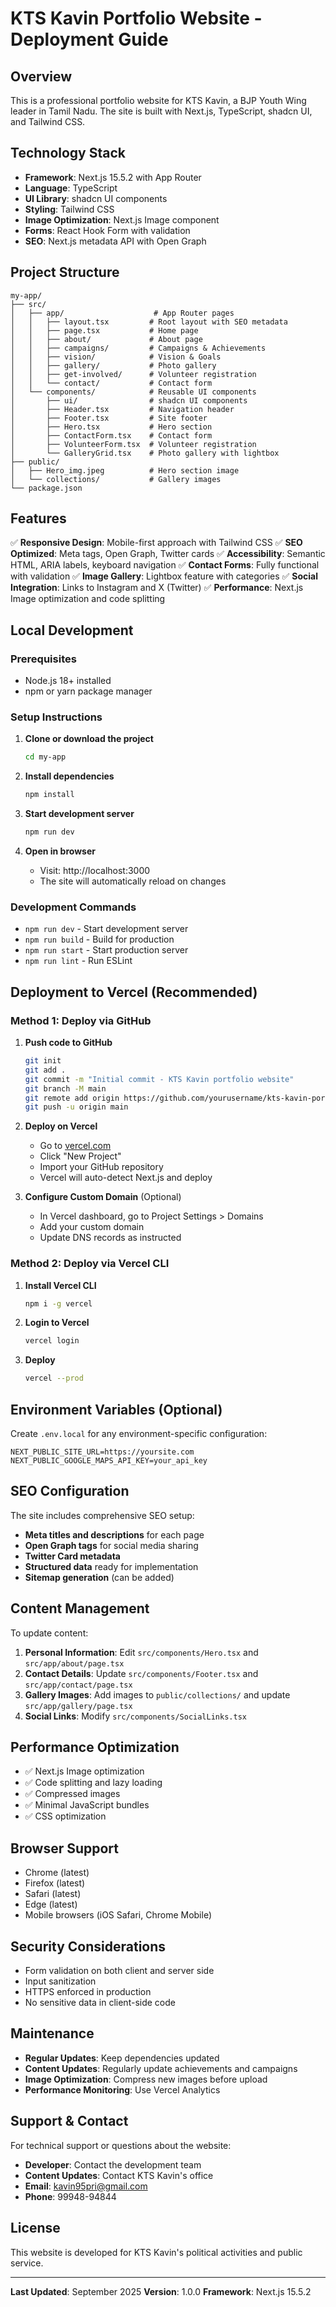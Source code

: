 # KTS Kavin Portfolio Website - Deployment Guide

## Overview
This is a professional portfolio website for KTS Kavin, a BJP Youth Wing leader in Tamil Nadu. The site is built with Next.js, TypeScript, shadcn UI, and Tailwind CSS.

## Technology Stack
- **Framework**: Next.js 15.5.2 with App Router
- **Language**: TypeScript
- **UI Library**: shadcn UI components
- **Styling**: Tailwind CSS
- **Image Optimization**: Next.js Image component
- **Forms**: React Hook Form with validation
- **SEO**: Next.js metadata API with Open Graph

## Project Structure
```
my-app/
├── src/
│   ├── app/                    # App Router pages
│   │   ├── layout.tsx         # Root layout with SEO metadata
│   │   ├── page.tsx           # Home page
│   │   ├── about/             # About page
│   │   ├── campaigns/         # Campaigns & Achievements
│   │   ├── vision/            # Vision & Goals
│   │   ├── gallery/           # Photo gallery
│   │   ├── get-involved/      # Volunteer registration
│   │   └── contact/           # Contact form
│   └── components/            # Reusable UI components
│       ├── ui/                # shadcn UI components
│       ├── Header.tsx         # Navigation header
│       ├── Footer.tsx         # Site footer
│       ├── Hero.tsx           # Hero section
│       ├── ContactForm.tsx    # Contact form
│       ├── VolunteerForm.tsx  # Volunteer registration
│       └── GalleryGrid.tsx    # Photo gallery with lightbox
├── public/
│   ├── Hero_img.jpeg          # Hero section image
│   └── collections/           # Gallery images
└── package.json
```

## Features
✅ **Responsive Design**: Mobile-first approach with Tailwind CSS
✅ **SEO Optimized**: Meta tags, Open Graph, Twitter cards
✅ **Accessibility**: Semantic HTML, ARIA labels, keyboard navigation
✅ **Contact Forms**: Fully functional with validation
✅ **Image Gallery**: Lightbox feature with categories
✅ **Social Integration**: Links to Instagram and X (Twitter)
✅ **Performance**: Next.js Image optimization and code splitting

## Local Development

### Prerequisites
- Node.js 18+ installed
- npm or yarn package manager

### Setup Instructions
1. **Clone or download the project**
   ```bash
   cd my-app
   ```

2. **Install dependencies**
   ```bash
   npm install
   ```

3. **Start development server**
   ```bash
   npm run dev
   ```

4. **Open in browser**
   - Visit: http://localhost:3000
   - The site will automatically reload on changes

### Development Commands
- `npm run dev` - Start development server
- `npm run build` - Build for production
- `npm run start` - Start production server
- `npm run lint` - Run ESLint

## Deployment to Vercel (Recommended)

### Method 1: Deploy via GitHub
1. **Push code to GitHub**
   ```bash
   git init
   git add .
   git commit -m "Initial commit - KTS Kavin portfolio website"
   git branch -M main
   git remote add origin https://github.com/yourusername/kts-kavin-portfolio.git
   git push -u origin main
   ```

2. **Deploy on Vercel**
   - Go to [vercel.com](https://vercel.com)
   - Click "New Project"
   - Import your GitHub repository
   - Vercel will auto-detect Next.js and deploy

3. **Configure Custom Domain** (Optional)
   - In Vercel dashboard, go to Project Settings > Domains
   - Add your custom domain
   - Update DNS records as instructed

### Method 2: Deploy via Vercel CLI
1. **Install Vercel CLI**
   ```bash
   npm i -g vercel
   ```

2. **Login to Vercel**
   ```bash
   vercel login
   ```

3. **Deploy**
   ```bash
   vercel --prod
   ```

## Environment Variables (Optional)
Create `.env.local` for any environment-specific configuration:
```env
NEXT_PUBLIC_SITE_URL=https://yoursite.com
NEXT_PUBLIC_GOOGLE_MAPS_API_KEY=your_api_key
```

## SEO Configuration
The site includes comprehensive SEO setup:
- **Meta titles and descriptions** for each page
- **Open Graph tags** for social media sharing
- **Twitter Card metadata**
- **Structured data** ready for implementation
- **Sitemap generation** (can be added)

## Content Management
To update content:

1. **Personal Information**: Edit `src/components/Hero.tsx` and `src/app/about/page.tsx`
2. **Contact Details**: Update `src/components/Footer.tsx` and `src/app/contact/page.tsx`
3. **Gallery Images**: Add images to `public/collections/` and update `src/app/gallery/page.tsx`
4. **Social Links**: Modify `src/components/SocialLinks.tsx`

## Performance Optimization
- ✅ Next.js Image optimization
- ✅ Code splitting and lazy loading
- ✅ Compressed images
- ✅ Minimal JavaScript bundles
- ✅ CSS optimization

## Browser Support
- Chrome (latest)
- Firefox (latest)
- Safari (latest)
- Edge (latest)
- Mobile browsers (iOS Safari, Chrome Mobile)

## Security Considerations
- Form validation on both client and server side
- Input sanitization
- HTTPS enforced in production
- No sensitive data in client-side code

## Maintenance
- **Regular Updates**: Keep dependencies updated
- **Content Updates**: Regularly update achievements and campaigns
- **Image Optimization**: Compress new images before upload
- **Performance Monitoring**: Use Vercel Analytics

## Support & Contact
For technical support or questions about the website:
- **Developer**: Contact the development team
- **Content Updates**: Contact KTS Kavin's office
- **Email**: kavin95pri@gmail.com
- **Phone**: 99948-94844

## License
This website is developed for KTS Kavin's political activities and public service.

---

**Last Updated**: September 2025
**Version**: 1.0.0
**Framework**: Next.js 15.5.2
